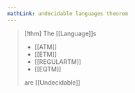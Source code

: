 ```yaml
---
mathLink: undecidable languages theorem
---
```

>[!thm]
>The [[Language]]s 
>- [[ATM]]
>- [[ETM]]
>- [[REGULARTM]]
>- [[EQTM]]
>
>are [[Undecidable]]
